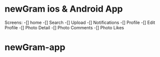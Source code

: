 # newGram ios & Android App

Screens:
-[] home
-[] Search
-[] Upload
-[] Notifications
-[] Profile
-[] Edit Profile
-[] Photo Detail
-[] Photo Comments
-[] Photo Likes
# newGram-app
